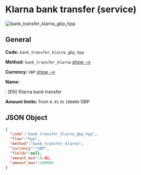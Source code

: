 
# Klarna bank transfer (service) 
![bank_transfer_klarna_gbp_hpp](https://static.openfintech.io/payment_methods/bank_transfer_klarna_gbp_hpp/logo.svg?w=400&c=v0.59.26#w200)  

## General 
 
**Code:** `bank_transfer_klarna_gbp_hpp` 
 
**Method:** `bank_transfer_klarna` 
 [show -->](/payment-methods/bank_transfer_klarna/) 
 
**Currency:** `GBP` [show -->](/currencies/GBP/) 
 
**Name:** 
 
:	[EN] Klarna bank transfer 
 
**Amount limits:** from `0.01` to `100000` GBP 

## JSON Object 

```json
{
  "code":"bank_transfer_klarna_gbp_hpp",
  "flow":"hpp",
  "method":"bank_transfer_klarna",
  "currency":"GBP",
  "fields":null,
  "amount_min":0.01,
  "amount_max":100000
}
```  
